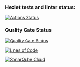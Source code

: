 ### Hexlet tests and linter status:
[![Actions Status](https://github.com/GrScode404/python-project-49/actions/workflows/hexlet-check.yml/badge.svg)](https://github.com/GrScode404/python-project-49/actions)

### Quality Gate Status
[![Quality Gate Status](https://sonarcloud.io/api/project_badges/measure?project=GrScode404_python-project-49&metric=alert_status)](https://sonarcloud.io/summary/new_code?id=GrScode404_python-project-49)

[![Lines of Code](https://sonarcloud.io/api/project_badges/measure?project=GrScode404_python-project-49&metric=ncloc)](https://sonarcloud.io/summary/new_code?id=GrScode404_python-project-49)

[![SonarQube Cloud](https://sonarcloud.io/images/project_badges/sonarcloud-light.svg)](https://sonarcloud.io/summary/new_code?id=GrScode404_python-project-49)